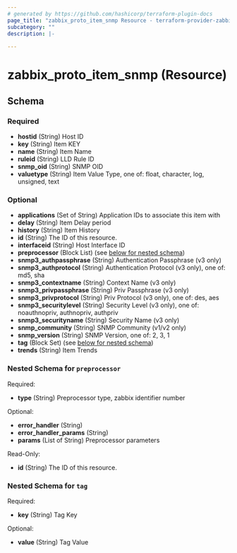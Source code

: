 ```yaml
---
# generated by https://github.com/hashicorp/terraform-plugin-docs
page_title: "zabbix_proto_item_snmp Resource - terraform-provider-zabbix"
subcategory: ""
description: |-
  
---
```


# zabbix_proto_item_snmp (Resource)





<!-- schema generated by tfplugindocs -->
## Schema

### Required

- **hostid** (String) Host ID
- **key** (String) Item KEY
- **name** (String) Item Name
- **ruleid** (String) LLD Rule ID
- **snmp_oid** (String) SNMP OID
- **valuetype** (String) Item Value Type, one of: float, character, log, unsigned, text

### Optional

- **applications** (Set of String) Application IDs to associate this item with
- **delay** (String) Item Delay period
- **history** (String) Item History
- **id** (String) The ID of this resource.
- **interfaceid** (String) Host Interface ID
- **preprocessor** (Block List) (see [below for nested schema](#nestedblock--preprocessor))
- **snmp3_authpassphrase** (String) Authentication Passphrase (v3 only)
- **snmp3_authprotocol** (String) Authentication Protocol (v3 only), one of: md5, sha
- **snmp3_contextname** (String) Context Name (v3 only)
- **snmp3_privpassphrase** (String) Priv Passphrase (v3 only)
- **snmp3_privprotocol** (String) Priv Protocol (v3 only), one of: des, aes
- **snmp3_securitylevel** (String) Security Level (v3 only), one of: noauthnopriv, authnopriv, authpriv
- **snmp3_securityname** (String) Security Name (v3 only)
- **snmp_community** (String) SNMP Community (v1/v2 only)
- **snmp_version** (String) SNMP Version, one of: 2, 3, 1
- **tag** (Block Set) (see [below for nested schema](#nestedblock--tag))
- **trends** (String) Item Trends

<a id="nestedblock--preprocessor"></a>
### Nested Schema for `preprocessor`

Required:

- **type** (String) Preprocessor type, zabbix identifier number

Optional:

- **error_handler** (String)
- **error_handler_params** (String)
- **params** (List of String) Preprocessor parameters

Read-Only:

- **id** (String) The ID of this resource.


<a id="nestedblock--tag"></a>
### Nested Schema for `tag`

Required:

- **key** (String) Tag Key

Optional:

- **value** (String) Tag Value


